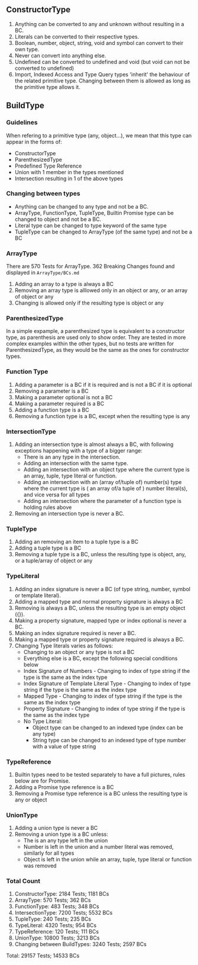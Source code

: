 ## ConstructorType

1. Anything can be converted to any and unknown without resulting in a BC.
2. Literals can be converted to their respective types.
3. Boolean, number, object, string, void and symbol can convert to their own type.
4. Never can convert into anything else.
5. Undefined can be converted to undefined and void (but void can not be converted to undefined)
6. Import, Indexed Access and Type Query types 'inherit' the behaviour of the related primitive type. Changing between them is allowed as long as the primitive type allows it.

## BuildType

### Guidelines

When refering to a primitive type (any, object...), we mean that this type can appear in the forms of:

- ConstructorType
- ParenthesizedType
- Predefined Type Reference
- Union with 1 member in the types mentioned
- Intersection resulting in 1 of the above types

### Changing between types

- Anything can be changed to any type and not be a BC.
- ArrayType, FunctionType, TupleType, Builtin Promise type can be changed to object and not be a BC.
- Literal type can be changed to type keyword of the same type
- TupleType can be changed to ArrayType (of the same type) and not be a BC

### ArrayType

There are 570 Tests for ArrayType.
362 Breaking Changes found and displayed in `ArrayType/BCs.md`

1. Adding an array to a type is always a BC
2. Removing an array type is alllowed only in an object or any, or an array of object or any
3. Changing is allowed only if the resulting type is object or any

### ParenthesizedType

In a simple expample, a parenthesized type is equivalent to a constructor type, as parenthesis are used only to show order.
They are tested in more complex examples within the other types, but no tests are written for ParenthesizedType, as they would be the same as the ones for constructor types.

### Function Type

1. Adding a parameter is a BC if it is required and is not a BC if it is optional
2. Removing a parameter is a BC
3. Making a parameter optional is not a BC
4. Making a parameter required is a BC
5. Adding a function type is a BC
6. Removing a function type is a BC, except when the resulting type is any

### IntersectionType

1. Adding an intersection type is almost always a BC, with following exceptions happening with a type of a bigger range:
   - There is an any type in the intersection.
   - Adding an intersection with the same type.
   - Adding an intersection with an object type where the current type is an array, tuple, type literal or function.
   - Adding an intersection with an (array of/tuple of) number(s) type where the current type is ( an array of/a tuple of ) number literal(s), and vice versa for all types
   - Adding an intersection where the parameter of a function type is holding rules above
2. Removing an intersection type is never a BC.

### TupleType

1. Adding an removing an item to a tuple type is a BC
2. Adding a tuple type is a BC
3. Removing a tuple type is a BC, unless the resulting type is object, any, or a tuple/array of object or any

### TypeLiteral

1. Adding an index signature is never a BC (of type string, number, symbol or template literal).
2. Adding a mapped type and normal property signature is always a BC
3. Removing is always a BC, unless the resulting type is an empty object ({}).
4. Making a property signature, mapped type or index optional is never a BC.
5. Making an index signature required is never a BC.
6. Making a mapped type or property signature required is always a BC.
7. Changing Type literals varies as follows:
   - Changing to an object or any type is not a BC
   - Everything else is a BC, except the following special conditions below
   - Index Signature of Numbers - Changing to index of type string if the type is the same as the index type
   - Index Signature of Template Literal Type - Changing to index of type string if the type is the same as the index type
   - Mapped Type - Changing to index of type string if the type is the same as the index type
   - Property Signature - Changing to index of type string if the type is the same as the index type
   - No Type Literal:
     - Object type can be changed to an indexed type (index can be any type)
     - String type can be changed to an indexed type of type number with a value of type string

### TypeReference

1. Builtin types need to be tested separately to have a full pictures, rules below are for Promise.
2. Adding a Promise type reference is a BC
3. Removing a Promise type reference is a BC unless the resulting type is any or object

### UnionType

1. Adding a union type is never a BC
2. Removing a union type is a BC unless:
   - The is an any type left in the union
   - Number is left in the union and a number literal was removed, similarly for all types
   - Object is left in the union while an array, tuple, type literal or function was removed

### Total Count

1. ConstructorType: 2184 Tests; 1181 BCs
2. ArrayType: 570 Tests; 362 BCs
3. FunctionType: 483 Tests; 348 BCs
4. IntersectionType: 7200 Tests; 5532 BCs
5. TupleType: 240 Tests; 235 BCs
6. TypeLiteral: 4320 Tests; 954 BCs
7. TypeReference: 120 Tests; 111 BCs
8. UnionType: 10800 Tests; 3213 BCs
9. Changing between BuildTypes: 3240 Tests; 2597 BCs

Total: 29157 Tests; 14533 BCs
